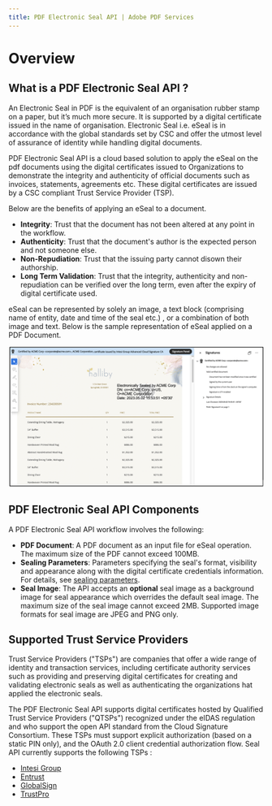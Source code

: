 ```yaml
---
title: PDF Electronic Seal API | Adobe PDF Services
---
```

# Overview

## What is a PDF Electronic Seal API ?

An Electronic Seal in PDF is the equivalent of an organisation rubber stamp on a paper, but it’s much more secure. It is supported by a digital certificate issued in the name of organisation. Electronic Seal i.e. eSeal is in accordance with the global standards set by CSC and offer the utmost level of assurance of identity while handling digital documents.

PDF Electronic Seal API is a cloud based solution to apply the eSeal on the pdf documents using the digital certificates issued to Organizations to demonstrate the integrity and authenticity of official documents such as invoices, statements, agreements etc. These digital certificates are issued by a CSC compliant Trust Service Provider (TSP).

Below are the benefits of applying an eSeal to a document.
* **Integrity**: Trust that the document has not been altered at any point in the workflow.
* **Authenticity**: Trust that the document's author is the expected person and not someone else.
* **Non-Repudiation**: Trust that the issuing party cannot disown their authorship.
* **Long Term Validation**: Trust that the integrity, authenticity and non-repudiation can be verified over the long term, even after the expiry of digital certificate used.

eSeal can be represented by solely an image, a text block (comprising name of entity, date and time of the seal etc.) , or a combination of both image and text. Below is the sample representation of eSeal applied on a PDF Document.

![PDF Electronic Seal](../images/seal_doc_ss.png)

## PDF Electronic Seal API Components

A PDF Electronic Seal API workflow involves the following:

* **PDF Document**: A PDF document as an input file for eSeal operation. The maximum size of the PDF cannot exceed 100MB.
* **Sealing Parameters**: Parameters  specifying the seal's format, visibility and appearance along with the digital certificate credentials information. For details, see [sealing parameters](gettingstarted#parameters).
* **Seal Image**: The API accepts an **optional** seal image as a background image for seal appearance which overrides the default seal image. The maximum size of the seal image cannot exceed 2MB. Supported image formats for seal image are JPEG and PNG only.


## Supported Trust Service Providers

Trust Service Providers ("TSPs") are companies that offer a wide range of identity and transaction services, including certificate authority services such as providing and preserving digital certificates for creating and validating electronic seals as well as authenticating the organizations hat applied the electronic seals.

The PDF Electronic Seal API supports digital certificates hosted by Qualified Trust Service Providers ("QTSPs") recognized under the eIDAS regulation and who support the open API standard from the Cloud Signature Consortium. These TSPs must support explicit authorization (based on a static PIN only), and the OAuth 2.0 client credential authorization flow.
Seal API currently supports the following TSPs : <!-- REFERENCES https://helpx.adobe.com/acrobat/kb/approved-trust-list1.html -->
<br/>

* [Intesi Group](https://www.intesigroup.com/en/)
* [Entrust](https://www.entrust.com/pdf-signing-certificates/)
* [GlobalSign](https://www.globalsign.com/en/digital-signatures)
* [TrustPro](https://www.trustpro.eu/)

